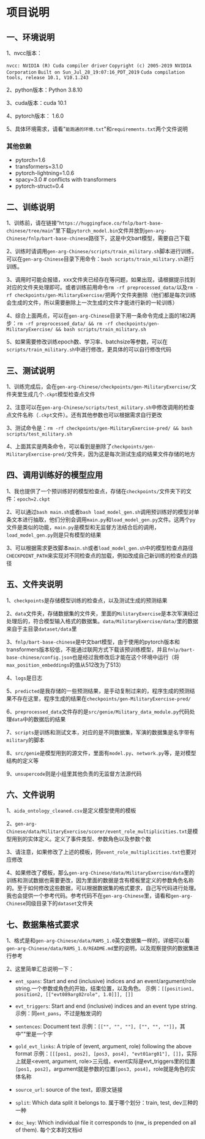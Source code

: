# 项目说明
## 一、环境说明

1、nvcc版本：

`nvcc: NVIDIA (R) Cuda compiler driver`
`Copyright (c) 2005-2019 NVIDIA Corporation`
`Built on Sun_Jul_28_19:07:16_PDT_2019`
`Cuda compilation tools, release 10.1, V10.1.243`

2、python版本：Python 3.8.10

3、cuda版本：cuda 10.1

4、pytorch版本： 1.6.0

5、具体环境需求，请看"`能跑通的环境.txt`"和`requirements.txt`两个文件说明

### 其他依赖 
- pytorch=1.6 
- transformers=3.1.0
- pytorch-lightning=1.0.6
- spacy=3.0 # conflicts with transformers
- pytorch-struct=0.4 


## 二、训练说明
1、训练前，请在链接“`https://huggingface.co/fnlp/bart-base-chinese/tree/main`”里下载`pytorch_model.bin`文件并放到`gen-arg-Chinese/fnlp/bart-base-chinese`路径下，这是中文bart模型，需要自己下载

2、训练时请调用`gen-arg-Chinese/scripts/train_military.sh`脚本进行训练，可以在`gen-arg-Chinese`目录下用命令：`bash scripts/train_military.sh`进行训练。

3、调用时可能会报错，xxx文件夹已经存在等问题，如果出现，请根据提示找到对应的文件夹处理即可。或者训练前用命令`rm -rf preprocessed_data/`以及`rm -rf checkpoints/gen-MilitaryExercise/`把两个文件夹删除（他们都是每次训练会生成的文件，所以需要删除上一次生成的文件才能进行新的一轮训练）

4、综合上面两点，可以在`gen-arg-Chinese`目录下用一条命令完成上面的1和2两步：`rm -rf preprocessed_data/ && rm -rf checkpoints/gen-MilitaryExercise/ && bash scripts/train_military.sh`

5、如果需要修改训练epoch数、学习率、batchsize等参数，可以在`scripts/train_military.sh`中进行修改，更具体的可以自行修改代码

## 三、测试说明
1、训练完成后，会在`gen-arg-Chinese/checkpoints/gen-MilitaryExercise/`文件夹里生成几个`.ckpt`模型检查点文件

2、注意可以在`gen-arg-Chinese/scripts/test_military.sh`中修改调用的检查点文件名称（`.ckpt`文件）。还有其他参数也可以根据需求自行更改

3、测试命令是：`rm -rf checkpoints/gen-MilitaryExercise-pred/ && bash scripts/test_military.sh`

4、上面其实是两条命令，可以看到是删除了`checkpoints/gen-MilitaryExercise-pred/`文件夹，因为这是每次测试生成的结果文件存储的地方

## 四、调用训练好的模型应用
1、我也提供了一个预训练好的模型检查点，存储在`checkpoints/`文件夹下的文件：`epoch=2.ckpt`

2、可以通过`bash main.sh`或者`bash load_model_gen.sh`调用预训练好的模型对单条文本进行抽取，他们分别会调用`main.py`和`load_model_gen.py`文件。这两个`py`文件是类似的功能，`main.py`是模型和无监督方法结合后的调用，`load_model_gen.py`则是只有模型的结果

3、可以根据需求更改脚本`main.sh`或者`load_model_gen.sh`中的模型检查点路径`CHECKPOINT_PATH`来实现对不同检查点的加载，例如改成自己新训练的检查点的路径


## 五、文件夹说明
1、`checkpoints`是存储模型训练的检查点，以及测试生成的预测结果

2、`data`文件夹，存储数据集的文件夹，里面的`MilitaryExercise`是本次军演经过处理后的，符合模型输入格式的数据集。`data/MilitaryExercise/data/`里的数据来自于主目录`dataset/data`里

3、`fnlp/bart-base-chinese`是中文bart模型，由于使用的pytorch版本和transformers版本较低，不能通过联网方式下载该预训练模型，并且`fnlp/bart-base-chinese/config.json`也是经过我修改后才能在这个环境中运行（将`max_position_embeddings`的值从512改为了513）

4、`logs`是日志

5、`predicted`是我存储的一些预测结果，是手动复制过来的，程序生成的预测结果不存在这里，程序生成的结果在`checkpoints/gen-MilitaryExercise-pred/`

6、`preprocessed_data`文件存的是`src/genie/Military_data_module.py`代码处理`data`中的数据后的结果

7、`scripts`是训练和测试文本，对应的是不同数据集，军演的数据集是名字带有`military`的脚本

8、`src/genie`是模型用到的源文件，里面有`model.py`、`network.py`等，是对模型结构的定义等

9、`unsupercode`则是小组里其他负责的无监督方法源代码

## 六、文件说明

1、`aida_ontology_cleaned.csv`是定义模型使用的模板

2、`gen-arg-Chinese/data/MilitaryExercise/scorer/event_role_multiplicities.txt`是模型用到的实体定义。定义了事件类型、参数角色以及参数个数

3、请注意，如果修改了上述的模板，则`event_role_multiplicities.txt`也要对应修改

4、如果修改了模板，那么`gen-arg-Chinese/data/MilitaryExercise/data`里的训练和测试数据也需要更改，因为里面的数据是含有模板里定义的参数角色名称的。至于如何修改这些数据，可以根据数据集的格式要求，自己写代码进行处理。我也会提供一个参考代码。参考代码不在`gen-arg-Chinese`里，请看和`gen-arg-Chinese`同级目录下的`dataset`文件夹

## 七、数据集格式要求

1、格式是和`gen-arg-Chinese/data/RAMS_1.0`英文数据集一样的，详细可以看`gen-arg-Chinese/data/RAMS_1.0/README.md`里的说明，以及观察提供的数据集进行参考

2、这里简单汇总说明一下：
* `ent_spans`: Start and end (inclusive) indices and an event/argument/role string.一个参数或角色的开始，结束位置，以及角色。
        示例：`[[position1, position2, [["evt089arg02role", 1.0]]], []]`

* `evt_triggers`: Start and end (inclusive) indices and an event type string.
        示例：同`ent_pans`，不过是触发词的

* `sentences`: Document text
        示例：`[["", "", ""], ["", "", ""]]`，其中""里是一个字

* `gold_evt_links`: A triple of (event, argument, role) following the above format
        示例：`[[[pos1, pos2], [pos3, pos4], "evt01arg01"], []]`，实际上就是<event, argument, role>三元组，event实际是evt_triggers里的位置`[pos1, pos2]`，argument就是参数的位置`[pos3, pos4]`，role就是角色的实体名称

* `source_url`: source of the text，即原文链接

* `split`: Which data split it belongs to. 属于哪个划分：train, test, dev三种的一种

* `doc_key`: Which individual file it corresponds to (nw_ is prepended on all of them). 每个文本的文档id



